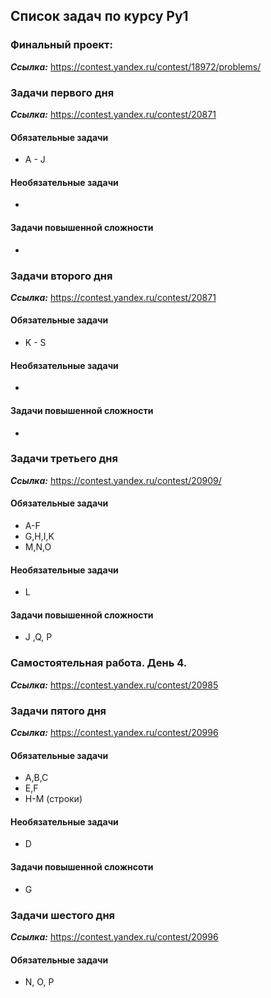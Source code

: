 ## Список задач по курсу Py1

### Финальный проект:
***Ссылка:*** https://contest.yandex.ru/contest/18972/problems/



### Задачи первого дня
***Ссылка:*** https://contest.yandex.ru/contest/20871
#### Обязательные задачи
* A - J
#### Необязательные задачи
-
#### Задачи повышенной сложности
-

### Задачи второго дня
***Ссылка:*** https://contest.yandex.ru/contest/20871
#### Обязательные задачи
* K - S 
#### Необязательные задачи
-
#### Задачи повышенной сложности
-
 

### Задачи третьего дня
***Ссылка:*** https://contest.yandex.ru/contest/20909/
#### Обязательные задачи
* A-F
* G,H,I,K
* M,N,O
#### Необязательные задачи
* L
#### Задачи повышенной сложности
* J ,Q, P


### Самостоятельная работа. День 4.
***Ссылка:*** https://contest.yandex.ru/contest/20985

### Задачи пятого дня
***Ссылка:*** https://contest.yandex.ru/contest/20996

#### Обязательные задачи
* A,B,C
* E,F
* H-M (строки)

#### Необязательные задачи
* D
#### Задачи повышенной сложнсоти
* G


### Задачи шестого дня
***Ссылка:*** https://contest.yandex.ru/contest/20996
#### Обязательные задачи
* N, O, P

 